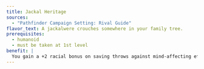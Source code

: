 ```yaml
---
title: Jackal Heritage
sources:
  - "Pathfinder Campaign Setting: Rival Guide"
flavor_text: A jackalwere crouches somewhere in your family tree.
prerequisites:
  - humanoid
  - must be taken at 1st level
benefit: |
  You gain a +2 racial bonus on saving throws against mind-affecting effects, and a +2 racial bonus on Perception checks.
---
```

